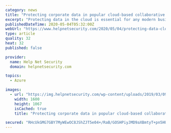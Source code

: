 ```yaml
---
category: news
title: "Protecting corporate data in popular cloud-based collaborative apps"
excerpt: "Protecting data in the cloud is essential for any modern business. You need preventive security in place to ensure that the data stays completely secure."
publishedDateTime: 2020-05-04T05:32:00Z
webUrl: "https://www.helpnetsecurity.com/2020/05/04/protecting-data-cloud/"
type: article
quality: 32
heat: 32
published: false

provider:
  name: Help Net Security
  domain: helpnetsecurity.com

topics:
  - Azure

images:
  - url: "https://img.helpnetsecurity.com/wp-content/uploads/2019/03/09094858/cloud.jpg"
    width: 1600
    height: 1067
    isCached: true
    title: "Protecting corporate data in popular cloud-based collaborative apps"

secured: "RHcUkGMG7GBY7MyWEwOC8JShZJT5e04+/RaB/GOSHPiyJMD9aXBmtyT+pn5HUknduZ+Y8dvAoKH/nRxz295o0IKu6ro8PhzE+q8j/jzEeRyNKBsF4Uo8jhy7jngAQHXR5E5jpup3VK0hbI+Ou9PKZSmMuVZ586I/DYT2D01YKySLL/875pwGtQi/Pdet7fkjtKCGnpAVwsIYhgDmN2YVlBzJAXMcLmDc3htFfUrq9QNTUeCNzBAU8GZ1LjC+vqN9nh8dpCR5TM1A/p86GY9BwVCbLCUzJNaDAp/371GU/W0to5ECdPVXwlAgZ33AdU+l5BaMNzc8Afb6iZc54iu4uXTccmDZXrRYZCgSsi0PxotYIP1/GWQ0mnxatTx4XuuUrdDag5W1h1dC/8L4EeY5V+hfZiBqSIAbEsaXOYoMr6NTkUPpph6HLrBAejHT7uFg5z/H/09mQ/+MIpqJDt5YflVMZ8kwO40HrnCP8D+f1Qk=;0rnI8eHZxCDhXOsjOIPFFQ=="
---
```


